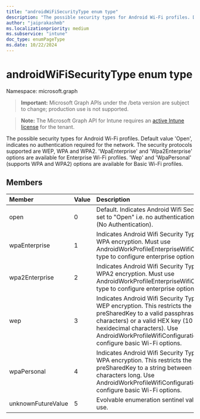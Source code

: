 ```yaml
---
title: "androidWiFiSecurityType enum type"
description: "The possible security types for Android Wi-Fi profiles. Default value 'Open', indicates no authentication required for the network. The security protocols supported are WEP, WPA and WPA2. 'WpaEnterprise' and 'Wpa2Enterprise' options are available for Enterprise Wi-Fi profiles. 'Wep' and 'WpaPersonal' (supports WPA and WPA2) options are available for Basic Wi-Fi profiles."
author: "jaiprakashmb"
ms.localizationpriority: medium
ms.subservice: "intune"
doc_type: enumPageType
ms.date: 10/22/2024
---
```


# androidWiFiSecurityType enum type

Namespace: microsoft.graph

> **Important:** Microsoft Graph APIs under the /beta version are subject to change; production use is not supported.

> **Note:** The Microsoft Graph API for Intune requires an [active Intune license](https://go.microsoft.com/fwlink/?linkid=839381) for the tenant.

The possible security types for Android Wi-Fi profiles. Default value 'Open', indicates no authentication required for the network. The security protocols supported are WEP, WPA and WPA2. 'WpaEnterprise' and 'Wpa2Enterprise' options are available for Enterprise Wi-Fi profiles. 'Wep' and 'WpaPersonal' (supports WPA and WPA2) options are available for Basic Wi-Fi profiles.

## Members
|Member|Value|Description|
|:---|:---|:---|
|open|0|Default. Indicates Android Wifi Security Type is set to "Open" i.e. no authentication is required. (No Authentication).|
|wpaEnterprise|1|Indicates Android Wifi Security Type is set to WPA encryption. Must use AndroidWorkProfileEnterpriseWifiConfiguration type to configure enterprise options.|
|wpa2Enterprise|2|Indicates Android Wifi Security Type is set to WPA2 encryption. Must use AndroidWorkProfileEnterpriseWifiConfiguration type to configure enterprise options.|
|wep|3|Indicates Android Wifi Security Type is set to WEP encryption. This restricts the preSharedKey to a valid passphrase (5 or 13 characters) or a valid HEX key (10 or 26 hexidecimal characters). Use AndroidWorkProfileWifiConfiguration to configure basic Wi-Fi options.|
|wpaPersonal|4| Indicates Android Wifi Security Type is set to WPA encryption. This restricts the preSharedKey to a string between 8 and 64 characters long. Use AndroidWorkProfileWifiConfiguration to configure basic Wi-Fi options.|
|unknownFutureValue|5|Evolvable enumeration sentinel value. Do not use.|
